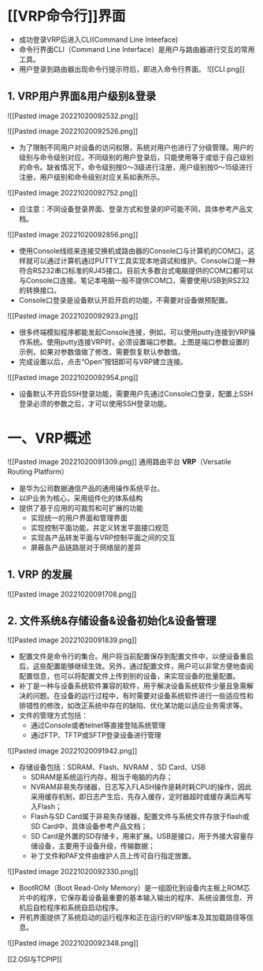 
# [[VRP命令行]]界面

- 成功登录VRP后进入CLI(Command Line Inteeface)
- 命令行界面CLI（Command Line Interface）是用户与路由器进行交互的常用工具。
- 用户登录到路由器出现命令行提示符后，即进入命令行界面。
![[CLI.png]]

## 1. VRP用户界面&用户级别&登录

![[Pasted image 20221020092532.png]]


![[Pasted image 20221020092526.png]]


- 为了限制不同用户对设备的访问权限，系统对用户也进行了分级管理。用户的级别与命令级别对应，不同级别的用户登录后，只能使用等于或低于自己级别的命令。缺省情况下，命令级别按0～3级进行注册，用户级别按0～15级进行注册，用户级别和命令级别对应关系如表所示。


![[Pasted image 20221020092752.png]]

- 应注意：不同设备登录界面、登录方式和登录的IP可能不同，具体参考产品文档。

![[Pasted image 20221020092856.png]]


- 使用Console线缆来连接交换机或路由器的Console口与计算机的COM口，这样就可以通过计算机通过PUTTY工具实现本地调试和维护。Console口是一种符合RS232串口标准的RJ45接口。目前大多数台式电脑提供的COM口都可以与Console口连接。笔记本电脑一般不提供COM口，需要使用USB到RS232的转换接口。
- Console口登录是设备默认开启开启的功能，不需要对设备做预配置。



![[Pasted image 20221020092923.png]]


- 很多终端模拟程序都能发起Console连接，例如，可以使用putty连接到VRP操作系统。使用putty连接VRP时，必须设置端口参数。上图是端口参数设置的示例，如果对参数值做了修改，需要恢复默认参数值。
- 完成设置以后，点击“Open”按钮即可与VRP建立连接。

![[Pasted image 20221020092954.png]]

- 设备默认不开启SSH登录功能，需要用户先通过Console口登录，配置上SSH登录必须的参数之后，才可以使用SSH登录功能。

# 一、VRP概述
![[Pasted image 20221020091309.png]]
通用路由平台 **VRP**（Versatile Routing Platform）
- 是华为公司数据通信产品的通用操作系统平台。
- 以IP业务为核心，采用组件化的体系结构
- 提供了基于应用的可裁剪和可扩展的功能
	- 实现统一的用户界面和管理界面
	- 实现控制平面功能，并定义转发平面接口规范
	- 实现各产品转发平面与VRP控制平面之间的交互
	- 屏蔽各产品链路层对于网络层的差异

## 1. VRP 的发展

![[Pasted image 20221020091708.png]]

## 2. 文件系统&存储设备&设备初始化&设备管理

![[Pasted image 20221020091839.png]]
- 配置文件是命令行的集合。用户将当前配置保存到配置文件中，以便设备重启后，这些配置能够继续生效。另外，通过配置文件，用户可以非常方便地查阅配置信息，也可以将配置文件上传到别的设备，来实现设备的批量配置。
- 补丁是一种与设备系统软件兼容的软件，用于解决设备系统软件少量且急需解决的问题。在设备的运行过程中，有时需要对设备系统软件进行一些适应性和排错性的修改，如改正系统中存在的缺陷、优化某功能以适应业务需求等。
- 文件的管理方式包括：
	- 通过Console或者telnet等直接登陆系统管理
	- 通过FTP、TFTP或SFTP登录设备进行管理

![[Pasted image 20221020091942.png]]


- 存储设备包括：SDRAM、Flash、NVRAM 、SD Card、USB
	- SDRAM是系统运行内存，相当于电脑的内存；
	- NVRAM非易失存储器，日志写入FLASH操作是耗时耗CPU的操作，因此采用缓存机制，即日志产生后，先存入缓存，定时器超时或缓存满后再写入Flash；
	- Flash与SD Card属于非易失存储器，配置文件与系统文件存放于flash或SD Card中，具体设备参考产品文档；
	- SD Card是外置的SD存储卡，用来扩展。USB是接口，用于外接大容量存储设备，主要用于设备升级，传输数据；
	- 补丁文件和PAF文件由维护人员上传可自行指定放置。



![[Pasted image 20221020092330.png]]

- BootROM（Boot Read-Only Memory）是一组固化到设备内主板上ROM芯片中的程序，它保存着设备最重要的基本输入输出的程序、系统设置信息、开机后自检程序和系统自启动程序。
- 开机界面提供了系统启动的运行程序和正在运行的VRP版本及其加载路径等信息。


![[Pasted image 20221020092348.png]]



[[2.OSI与TCPIP]]


